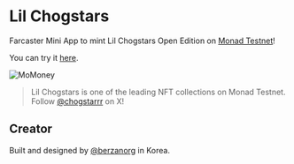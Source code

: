 # Lil Chogstars

Farcaster Mini App to mint Lil Chogstars Open Edition on [Monad Testnet](https://monad.xyz)!

You can try it [here](https://lilchogstars.pages.dev).

![MoMoney](/public/lilchogstars.avif)

> Lil Chogstars is one of the leading NFT collections on Monad Testnet. Follow [@chogstarrr](https://x.com/chogstarrr) on X!

## Creator

Built and designed by [@berzanorg](https://x.com/berzanorg) in Korea.

